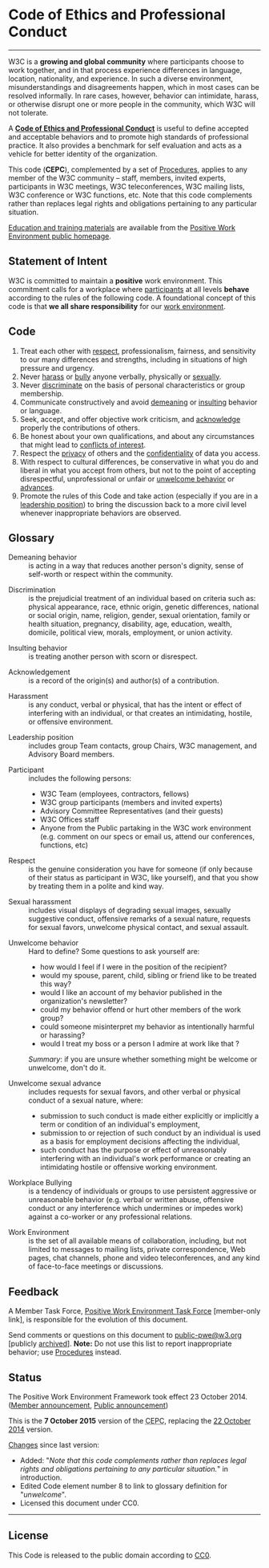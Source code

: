 # Code of Ethics and Professional Conduct

* * *

W3C is a **growing and global community** where participants choose to work together, and in that process experience differences in language, location, nationality, and experience. In such a diverse environment, misunderstandings and disagreements happen, which in most cases can be resolved informally. In rare cases, however, behavior can intimidate, harass, or otherwise disrupt one or more people in the community, which W3C will not tolerate.

A [**Code of Ethics and Professional Conduct**](https://www.w3.org/Consortium/cepc/) is useful to define accepted and acceptable behaviors and to promote high standards of professional practice. It also provides a benchmark for self evaluation and acts as a vehicle for better identity of the organization.

This code (**CEPC**), complemented by a set of [Procedures](https://www.w3.org/Consortium/pwe/#Procedures), applies to any member of the W3C community – staff, members, invited experts, participants in W3C meetings, W3C teleconferences, W3C mailing lists, W3C conference or W3C functions, etc. Note that this code complements rather than replaces legal rights and obligations pertaining to any particular situation.

[Education and training materials](https://www.w3.org/Consortium/pwe/#Education) are available from the [Positive Work Environment public homepage](https://www.w3.org/Consortium/pwe/).

<div class="alert">

## <a name="Statement" id="Statement">Statement</a> of Intent

W3C is committed to maintain a **positive** work environment. This commitment calls for a workplace where [participants](#Participant) at all levels **behave** according to the rules of the following code. A foundational concept of this code is that **we all share responsibility** for our [work environment](#Work).

## <a name="Code" id="Code">Code</a>

1.  Treat each other with [respect](#Respect), professionalism, fairness, and sensitivity to our many differences and strengths, including in situations of high pressure and urgency.
2.  Never [harass](#Harassment) or [bully](#Workplace) anyone verbally, physically or [sexually](#Sexual).
3.  Never [discriminate](#Discrimination) on the basis of personal characteristics or group membership.
4.  Communicate constructively and avoid [demeaning](#Demeaning) or [insulting](#Insulting) behavior or language.
5.  Seek, accept, and offer objective work criticism, and [acknowledge](#Acknowledgement) properly the contributions of others.
6.  Be honest about your own qualifications, and about any circumstances that might lead to [conflicts of interest](https://www.w3.org/Consortium/Process/policies.html#coi).
7.  Respect the [privacy](https://www.w3.org/Consortium/Process/process.html#confidentiality-levels) of others and the [confidentiality](https://www.w3.org/Consortium/Process/process.html#confidentiality-levels) of data you access.
8.  With respect to cultural differences, be conservative in what you do and liberal in what you accept from others, but not to the point of accepting disrespectful, unprofessional or unfair or [unwelcome behavior](#Unwelcome) or [advances](#Advance).
9.  Promote the rules of this Code and take action (especially if you are in a [leadership position](#Leadership)) to bring the discussion back to a more civil level whenever inappropriate behaviors are observed.

</div>

## <a name="Glossary" id="Glossary">Glossary</a>

<dl>

<dt><a id="Demeaning" name="Demeaning">Demeaning behavior</a></dt>

<dd>is acting in a way that reduces another person's dignity, sense of self-worth or respect within the community.</dd>

</dl>

<dl>

<dt><a id="Discrimination" name="Discrimination">Discrimination</a></dt>

<dd>is the prejudicial treatment of an individual based on criteria such as: physical appearance, race, ethnic origin, genetic differences, national or social origin, name, religion, gender, sexual orientation, family or health situation, pregnancy, disability, age, education, wealth, domicile, political view, morals, employment, or union activity.</dd>

</dl>

<dl>

<dt><a id="Insulting" name="Insulting">Insulting behavior</a></dt>

<dd>is treating another person with scorn or disrespect.</dd>

</dl>

<dl>

<dt><a id="Acknowledgement" name="Acknowledgement">Acknowledgement</a></dt>

<dd>is a record of the origin(s) and author(s) of a contribution.</dd>

</dl>

<dl>

<dt><a id="Harassment" name="Harassment">Harassment</a></dt>

<dd>is any conduct, verbal or physical, that has the intent or effect of interfering with an individual, or that creates an intimidating, hostile, or offensive environment.</dd>

</dl>

<dl>

<dt><a id="Leadership" name="Leadership">Leadership position</a></dt>

<dd>includes group Team contacts, group Chairs, W3C management, and Advisory Board members.</dd>

</dl>

<dl>

<dt><a id="Participant" name="Participant">Participant</a></dt>

<dd>includes the following persons:</dd>

<dd>

*   W3C Team (employees, contractors, fellows)
*   W3C group participants (members and invited experts)
*   Advisory Committee Representatives (and their guests)
*   W3C Offices staff
*   Anyone from the Public partaking in the W3C work environment (e.g. comment on our specs or email us, attend our conferences, functions, etc)

</dd>

<dt><a id="Respect" name="Respect">Respect</a></dt>

<dd>is the genuine consideration you have for someone (if only because of their status as participant in W3C, like yourself), and that you show by treating them in a polite and kind way.</dd>

</dl>

<dl>

<dt><a id="Sexual" name="Sexual">Sexual harassment</a></dt>

<dd>includes visual displays of degrading sexual images, sexually suggestive conduct, offensive remarks of a sexual nature, requests for sexual favors, unwelcome physical contact, and sexual assault.</dd>

</dl>

<dl>

<dt><a id="Unwelcome" name="Unwelcome">Unwelcome behavior</a></dt>

<dd>Hard to define? Some questions to ask yourself are:

*   how would I feel if I were in the position of the recipient?
*   would my spouse, parent, child, sibling or friend like to be treated this way?
*   would I like an account of my behavior published in the organization's newsletter?
*   could my behavior offend or hurt other members of the work group?
*   could someone misinterpret my behavior as intentionally harmful or harassing?
*   would I treat my boss or a person I admire at work like that ?

_Summary_: if you are unsure whether something might be welcome or unwelcome, don't do it.

</dd>

</dl>

<dl>

<dt><a id="Advance" name="Advance">Unwelcome sexual advance</a></dt>

<dd>includes requests for sexual favors, and other verbal or physical conduct of a sexual nature, where:

*   submission to such conduct is made either explicitly or implicitly a term or condition of an individual's employment,
*   submission to or rejection of such conduct by an individual is used as a basis for employment decisions affecting the individual,
*   such conduct has the purpose or effect of unreasonably interfering with an individual's work performance or creating an intimidating hostile or offensive working environment.

</dd>

</dl>

<dl>

<dt><a id="Workplace" name="Workplace">Workplace Bullying</a></dt>

<dd>is a tendency of individuals or groups to use persistent aggressive or unreasonable behavior (e.g. verbal or written abuse, offensive conduct or any interference which undermines or impedes work) against a co-worker or any professional relations.</dd>

</dl>

<dl>

<dt><a id="Work" name="Work">Work Environment</a></dt>

<dd>is the set of all available means of collaboration, including, but not limited to messages to mailing lists, private correspondence, Web pages, chat channels, phone and video teleconferences, and any kind of face-to-face meetings or discussions.</dd>

</dl>

## <a id="feedback" name="feedback">Feedback</a>

A Member Task Force, [Positive Work Environment Task Force](https://www.w3.org/2011/07/Positive-Work-Environment-TF.html) [member-only link], is responsible for the evolution of this document.

Send comments or questions on this document to [public-pwe@w3.org](mailto:public-pwe@w3.org) [publicly [archived](https://lists.w3.org/Archives/Public/public-pwe/)]. **Note:** Do not use this list to report inappropriate behavior; use [Procedures](https://www.w3.org/Consortium/pwe/#Procedures) instead.

## <a name="status">Status</a>

The Positive Work Environment Framework took effect 23 October 2014\. ([Member announcement](https://lists.w3.org/Archives/Member/w3c-ac-members/2014OctDec/0026.html), [Public announcement](https://lists.w3.org/Archives/Public/public-pwe/2014Oct/0000.html))

This is the **7 October 2015** version of the <abbr title="Code of Ethics and Professional Conduct">CEPC</abbr>, replacing the [22 October 2014](https://www.w3.org/Consortium/cepc/cepc-20141022/Overview.html) version.

[Changes](https://services.w3.org/htmldiff?doc1=http%3A%2F%2Fwww.w3.org%2FConsortium%2Fcepc%2Fcepc-20141022%2FOverview.html&doc2=http%3A%2F%2Fwww.w3.org%2FConsortium%2Fcepc%2Fcepc-20151007%2FOverview.html) since last version:

*   Added: "_Note that this code complements rather than replaces legal rights and obligations pertaining to any particular situation._" in introduction.
*   Edited Code element number 8 to link to glossary definition for "_unwelcome_".
*   Licensed this document under CC0.

* * *

## License

This Code is released to the public domain according to [CC0](https://creativecommons.org/publicdomain/zero/1.0/).
